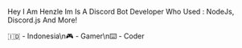 Hey I Am Henzle Im Is A Discord Bot Developer Who Used :
NodeJs, Discord.js And More!

🇮🇩 - Indonesia\n🎮 - Gamer\n⌨️ - Coder
